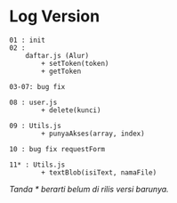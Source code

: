 # Log Version

```
01 : init
02 :
    daftar.js (Alur)
        + setToken(token)
        + getToken

03-07: bug fix        

08 : user.js
        + delete(kunci)

09 : Utils.js
        + punyaAkses(array, index)

10 : bug fix requestForm

11* : Utils.js
        + textBlob(isiText, namaFile)
```

_Tanda * berarti belum di rilis versi barunya._